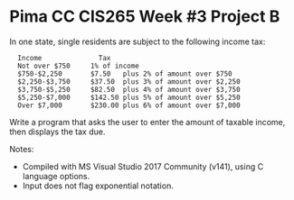 # Pima CC CIS265 Week #3 Project B

In one state, single residents are subject to the following income tax:
```text
  Income              Tax
  Not over $750		1% of income
  $750-$2,250		$7.50	plus 2% of amount over $750
  $2,250-$3,750		$37.50	plus 3% of amount over $2,250
  $3,750-$5,250		$82.50	plus 4% of amount over $3,750
  $5,250-$7,000		$142.50	plus 5% of amount over $5,250
  Over $7,000		$230.00	plus 6% of amount over $7,000
```
Write a program that asks the user to enter the amount of taxable income, then displays the tax due.

Notes:
* Compiled with MS Visual Studio 2017 Community (v141), using C language options.
* Input does not flag exponential notation.
